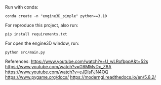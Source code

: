 Run with conda:
```
conda create -n "engine3D_simple" python==3.10
```
For reproduce this project, also run:
```
pip install requirements.txt
```
For open the engine3D window, run:
```
python src/main.py
```

References:
https://www.youtube.com/watch?v=U_wLRofbppA&t=52s
https://www.youtube.com/watch?v=G6MMvDx_Z8A
https://www.youtube.com/watch?v=eJDIsFJN4OQ
https://www.pygame.org/docs/
https://moderngl.readthedocs.io/en/5.8.2/